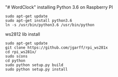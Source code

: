 "# WordClock" 
installing Python 3.6 on Raspberry PI

    sudo apt-get update
    sudo apt-get install python3.6
    ln -s /usr/bin/python3.6 /usr/bin/python


ws2812 lib install

    sudo apt-get update
    git clone https://github.com/jgarff/rpi_ws281x
    cd rpi_ws281x/
    sudo scons
    cd python
    sudo python setup.py build
    sudo python setup.py install
